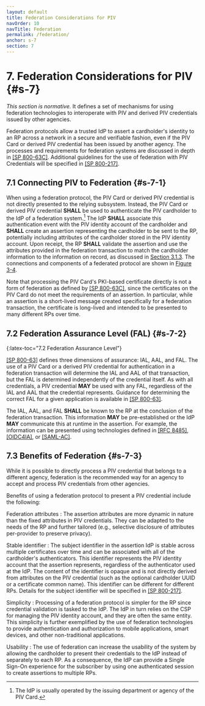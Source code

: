 ```yaml
---
layout: default
title: Federation Considerations for PIV
navOrder: 10
navTitle: Federation
permalink: /federation/
anchor: s-7
section: 7
---
```


# 7. Federation Considerations for PIV {#s-7}

_This section is normative._ It defines a set of mechanisms for using federation technologies to 
interoperate with PIV and derived PIV credentials issued by other agencies.

Federation protocols allow a trusted IdP to assert a cardholder's identity to an RP across a network in a secure and verifiable fashion, even if the PIV Card or derived PIV credential has been issued by another agency. The processes and requirements for federation systems are discussed in depth in [[SP 800-63C]](references.md#ref-SP-800-63C). Additional guidelines for the use of federation with PIV Credentials will be specified in [[SP 800-217]](references.md#ref-SP-800-217).

## 7.1 Connecting PIV to Federation {#s-7-1}

When using a federation protocol, the PIV Card or derived PIV credential is not directly presented to the relying subsystem. Instead, the PIV Card or derived PIV credential **SHALL** be used to authenticate the PIV cardholder to the IdP of a federation system.[^issuer] The IdP **SHALL** associate this authentication event with the PIV identity account of the cardholder and **SHALL** create an assertion representing the cardholder to be sent to the RP, potentially including attributes of the cardholder stored in the PIV identity account. Upon receipt, the RP **SHALL** validate the assertion and use the attributes provided in the federation transaction to match the cardholder information to the information on record, as discussed in [Section 3.1.3](system.md#s-3-1-3). The connections and components of a federated protocol are shown in [Figure 3-4](system.md#fig-3-4).

Note that processing the PIV Card's PKI-based certificate directly is not a form of federation as defined by [[SP 800-63C]](references.md#ref-SP-800-63C), since the certificates on the PIV Card do not meet the requirements of an assertion. In particular, while an assertion is a short-lived message created specifically for a federation transaction, the certificate is long-lived and intended to be presented to many different RPs over time.

[^issuer]: The IdP is usually operated by the issuing department or agency of the PIV Card.

## 7.2 Federation Assurance Level (FAL) {#s-7-2}
{:latex-toc="7.2 Federation Assurance Level"}

[[SP 800-63]](references.md#ref-SP-800-63) defines three dimensions of assurance: IAL, AAL, and FAL. The use of a PIV Card or a derived PIV credential for authentication in a federation transaction will determine the IAL and AAL of that transaction, but the FAL is determined independently of the credential itself. As with all credentials, a PIV credential **MAY** be used with any FAL, regardless of the IAL and AAL that the credential represents. Guidance for determining the correct FAL for a given application is available in [[SP 800-63]](references.md#ref-SP-800-63).

The IAL, AAL, and FAL **SHALL** be known to the RP at the conclusion of the federation transaction. This information **MAY** be pre-established or the IdP **MAY** communicate this at runtime in the assertion. For example, the information can be presented using technologies defined in [[RFC 8485]](references.md#ref-RFC8485), [[OIDC4IA]](references.md#ref-OIDC4IA), or [[SAML-AC]](references.md#ref-SAML-AC).

## 7.3 Benefits of Federation {#s-7-3}

While it is possible to directly process a PIV credential that belongs to a different agency, federation is the recommended way for an agency to accept and process PIV credentials from other agencies.

Benefits of using a federation protocol to present a PIV credential include the following:

Federation attributes
: The assertion attributes are more dynamic in nature than the fixed attributes in PIV credentials. They can be adapted to the needs of the RP and further tailored (e.g., selective disclosure of attributes per-provider to preserve privacy). 

Stable identifier
: The subject identifier in the assertion IdP is stable across multiple certificates over time and can be associated with all of the cardholder's authenticators. This identifier represents the PIV identity account that the assertion represents, regardless of the authenticator used at the IdP. The content of the identifier is opaque and is not directly derived from attributes on the PIV credential (such as the optional cardholder UUID or a certificate common name). This identifier can be different for different RPs. Details for the subject identifier will be specified in [[SP 800-217]](references.md#ref-SP-800-217).

Simplicity
: Processing of a federation protocol is simpler for the RP since credential validation is tasked to the IdP. The IdP in turn relies on the CSP for managing the PIV identity account, and they are often the same entity. This simplicity is further exemplified by the use of federation technologies to provide authentication and authorization to mobile applications, smart devices, and other non-traditional applications. 

Usability
: The use of federation can increase the usability of the system by allowing the cardholder to present their credentials to the IdP instead of separately to each RP. As a consequence, the IdP can provide a Single Sign-On experience for the subscriber by using one authenticated session to create assertions to multiple RPs.
